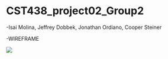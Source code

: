 # CST438_project02_Group2

-Isai Molina, Jeffrey Dobbek, Jonathan Ordiano, Cooper Steiner

-WIREFRAME

![](https://i.imgur.com/KZ7MJIb.png)
